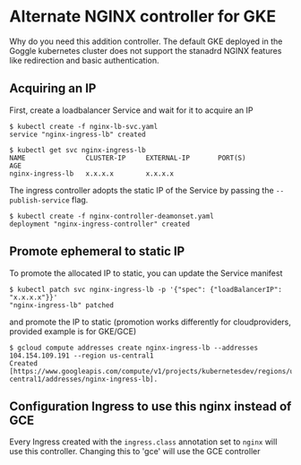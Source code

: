 # Alternate NGINX controller for GKE


Why do you need this addition controller.
The default GKE deployed in the Goggle kubernetes cluster does not support the stanadrd NGINX features like redirection and basic authentication.


## Acquiring an IP

First, create a loadbalancer Service and wait for it to acquire an IP

```console
$ kubectl create -f nginx-lb-svc.yaml
service "nginx-ingress-lb" created

$ kubectl get svc nginx-ingress-lb
NAME               CLUSTER-IP     EXTERNAL-IP       PORT(S)                      AGE
nginx-ingress-lb   x.x.x.x        x.x.x.x          
```

The ingress controller adopts the static IP of the Service by passing the `--publish-service` flag.

```console
$ kubectl create -f nginx-controller-deamonset.yaml
deployment "nginx-ingress-controller" created
```

## Promote ephemeral to static IP

To promote the allocated IP to static, you can update the Service manifest

```console
$ kubectl patch svc nginx-ingress-lb -p '{"spec": {"loadBalancerIP": "x.x.x.x"}}'
"nginx-ingress-lb" patched
```

and promote the IP to static (promotion works differently for cloudproviders, provided example is for GKE/GCE)
```console
$ gcloud compute addresses create nginx-ingress-lb --addresses 104.154.109.191 --region us-central1
Created [https://www.googleapis.com/compute/v1/projects/kubernetesdev/regions/us-central1/addresses/nginx-ingress-lb].
```
## Configuration Ingress to use this nginx instead of GCE

Every Ingress created with the `ingress.class` annotation set to
`nginx` will use this controller. Changing this to 'gce' will use the GCE controller
